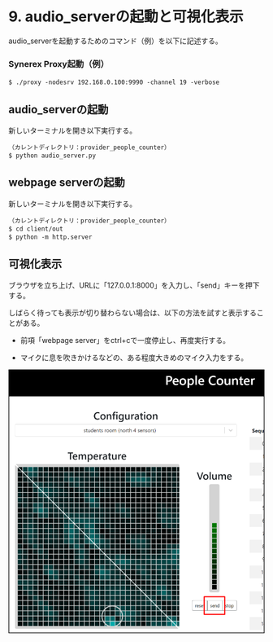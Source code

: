 # 9. audio_serverの起動と可視化表示

audio_serverを起動するためのコマンド（例）を以下に記述する。

### Synerex Proxy起動（例）

```
$ ./proxy -nodesrv 192.168.0.100:9990 -channel 19 -verbose
```



## audio_serverの起動

新しいターミナルを開き以下実行する。

```
（カレントディレクトリ：provider_people_counter）
$ python audio_server.py
```



## webpage serverの起動

新しいターミナルを開き以下実行する。

```
（カレントディレクトリ：provider_people_counter）
$ cd client/out
$ python -m http.server
```



## 可視化表示

ブラウザを立ち上げ、URLに「127.0.0.1:8000」を入力し、「send」キーを押下する。

しばらく待っても表示が切り替わらない場合は、以下の方法を試すと表示することがある。

- 前項「webpage server」をctrl+cで一度停止し、再度実行する。

- マイクに息を吹きかけるなどの、ある程度大きめのマイク入力をする。


![img](../img/0900/browse.png)
